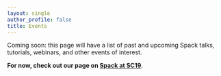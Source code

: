 ```yaml
---
layout: single
author_profile: false
title: Events
---
```


Coming soon: this page will have a list of past and upcoming Spack talks,
tutorials, webinars, and other events of interest.

**For now, check out our page on [Spack at SC19](/spack-at-sc19/)**.
